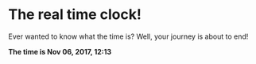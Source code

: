 # The real time clock!

Ever wanted to know what the time is? Well, your journey is about to end!

**The time is Nov 06, 2017, 12:13**